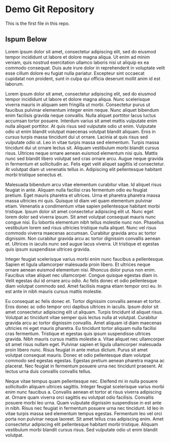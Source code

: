 # Demo Git Repository

This is the first file in this repo.

## Ispum Below

Lorem ipsum dolor sit amet, consectetur adipiscing elit, sed do eiusmod tempor incididunt ut labore et dolore magna aliqua. Ut enim ad minim veniam, quis nostrud exercitation ullamco laboris nisi ut aliquip ex ea commodo consequat. Duis aute irure dolor in reprehenderit in voluptate velit esse cillum dolore eu fugiat nulla pariatur. Excepteur sint occaecat cupidatat non proident, sunt in culpa qui officia deserunt mollit anim id est laborum.

Lorem ipsum dolor sit amet, consectetur adipiscing elit, sed do eiusmod tempor incididunt ut labore et dolore magna aliqua. Nunc scelerisque viverra mauris in aliquam sem fringilla ut morbi. Consectetur purus ut faucibus pulvinar elementum integer enim neque. Nunc aliquet bibendum enim facilisis gravida neque convallis. Nulla aliquet porttitor lacus luctus accumsan tortor posuere. Interdum varius sit amet mattis vulputate enim nulla aliquet porttitor. At quis risus sed vulputate odio ut enim. Vulputate odio ut enim blandit volutpat maecenas volutpat blandit aliquam. Eros in cursus turpis massa tincidunt dui ut ornare. Lacinia at quis risus sed vulputate odio ut. Leo in vitae turpis massa sed elementum. Turpis massa tincidunt dui ut ornare lectus sit. Aliquam vestibulum morbi blandit cursus risus. Ultrices neque ornare aenean euismod elementum nisi quis. Mattis nunc sed blandit libero volutpat sed cras ornare arcu. Augue neque gravida in fermentum et sollicitudin ac. Felis eget velit aliquet sagittis id consectetur. At volutpat diam ut venenatis tellus in. Adipiscing elit pellentesque habitant morbi tristique senectus et.

Malesuada bibendum arcu vitae elementum curabitur vitae. Id aliquet risus feugiat in ante. Aliquam nulla facilisi cras fermentum odio eu feugiat pretium. Eget mauris pharetra et ultrices. Urna et pharetra pharetra massa massa ultricies mi quis. Quisque id diam vel quam elementum pulvinar etiam. Venenatis a condimentum vitae sapien pellentesque habitant morbi tristique. Ipsum dolor sit amet consectetur adipiscing elit ut. Nunc eget lorem dolor sed viverra ipsum. Sit amet volutpat consequat mauris nunc congue nisi. Eu lobortis elementum nibh tellus molestie nunc non. Phasellus vestibulum lorem sed risus ultricies tristique nulla aliquet. Nunc vel risus commodo viverra maecenas accumsan. Curabitur gravida arcu ac tortor dignissim. Non curabitur gravida arcu ac tortor dignissim convallis aenean et. Ultrices in iaculis nunc sed augue lacus viverra. Ut tristique et egestas quis ipsum suspendisse ultrices gravida.

Integer feugiat scelerisque varius morbi enim nunc faucibus a pellentesque. Sapien et ligula ullamcorper malesuada proin libero. Et ultrices neque ornare aenean euismod elementum nisi. Rhoncus dolor purus non enim. Faucibus vitae aliquet nec ullamcorper. Congue quisque egestas diam in. Velit egestas dui id ornare arcu odio. Ac felis donec et odio pellentesque diam volutpat commodo sed. Amet facilisis magna etiam tempor orci eu. In est ante in nibh mauris cursus mattis molestie.

Eu consequat ac felis donec et. Tortor dignissim convallis aenean et tortor. Eros donec ac odio tempor orci dapibus ultrices in iaculis. Ipsum dolor sit amet consectetur adipiscing elit ut aliquam. Turpis tincidunt id aliquet risus. Volutpat ac tincidunt vitae semper quis lectus nulla at volutpat. Curabitur gravida arcu ac tortor dignissim convallis. Amet aliquam id diam maecenas ultricies mi eget mauris pharetra. Eu tincidunt tortor aliquam nulla facilisi cras fermentum. Tristique et egestas quis ipsum suspendisse ultrices gravida. Nibh mauris cursus mattis molestie a. Vitae aliquet nec ullamcorper sit amet risus nullam eget. Pulvinar sapien et ligula ullamcorper malesuada proin libero nunc. Risus feugiat in ante metus dictum. Purus sit amet volutpat consequat mauris. Donec et odio pellentesque diam volutpat commodo sed egestas egestas. Egestas pretium aenean pharetra magna ac placerat. Nec feugiat in fermentum posuere urna nec tincidunt praesent. At lectus urna duis convallis convallis tellus.

Neque vitae tempus quam pellentesque nec. Eleifend mi in nulla posuere sollicitudin aliquam ultrices sagittis. Integer feugiat scelerisque varius morbi enim nunc faucibus a. Convallis aenean et tortor at risus viverra adipiscing at. Ornare quam viverra orci sagittis eu volutpat odio facilisis. Convallis posuere morbi leo urna. Quam vulputate dignissim suspendisse in est ante in nibh. Risus nec feugiat in fermentum posuere urna nec tincidunt. Id leo in vitae turpis massa sed elementum tempus egestas. Fermentum leo vel orci porta non pulvinar neque laoreet. Sit amet tellus cras adipiscing enim. Amet consectetur adipiscing elit pellentesque habitant morbi tristique. Aliquam vestibulum morbi blandit cursus risus. Sed vulputate odio ut enim blandit volutpat.

